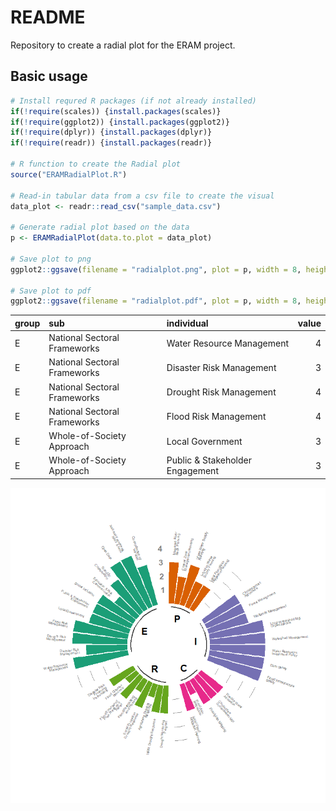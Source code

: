 README
================

Repository to create a radial plot for the ERAM project.

## Basic usage

``` r
# Install requred R packages (if not already installed)
if(!require(scales)) {install.packages(scales)}
if(!require(ggplot2)) {install.packages(ggplot2)}
if(!require(dplyr)) {install.packages(dplyr)}
if(!require(readr)) {install.packages(readr)}

# R function to create the Radial plot
source("ERAMRadialPlot.R")

# Read-in tabular data from a csv file to create the visual
data_plot <- readr::read_csv("sample_data.csv")

# Generate radial plot based on the data
p <- ERAMRadialPlot(data.to.plot = data_plot)

# Save plot to png  
ggplot2::ggsave(filename = "radialplot.png", plot = p, width = 8, height = 8)

# Save plot to pdf 
ggplot2::ggsave(filename = "radialplot.pdf", plot = p, width = 8, height = 8)
```

| group | sub                          | individual                      | value |
|:------|:-----------------------------|:--------------------------------|------:|
| E     | National Sectoral Frameworks | Water Resource Management       |     4 |
| E     | National Sectoral Frameworks | Disaster Risk Management        |     3 |
| E     | National Sectoral Frameworks | Drought Risk Management         |     4 |
| E     | National Sectoral Frameworks | Flood Risk Management           |     4 |
| E     | Whole-of-Society Approach    | Local Government                |     3 |
| E     | Whole-of-Society Approach    | Public & Stakeholder Engagement |     3 |

![](README_files/figure-gfm/plots-1.png)<!-- -->
